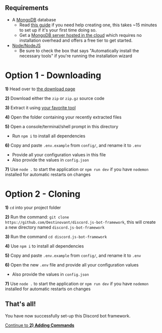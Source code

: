 ## Requirements
- A [MongoDB](https://www.mongodb.com/2) database
    * Read [this guide](https://docs.mongodb.com/manual/administration/install-community/) if you need help creating one, this takes ~15 minutes to set up if it's your first time doing so.
    * Get a [MongoDB server hosted in the cloud](https://www.mongodb.com/cloud/atlas?tck=docs_server "MongoDB Atlas Cloud Solution") which requires no installation overhead and offers a free tier to get started.
- [Node/NodeJS](https://nodejs.org/en/)
    * Be sure to check the box that says "Automatically install the necessary tools" if you're running the installation wizard

# Option 1 - Downloading
**1)** Head over to [the download page](https://github.com/Destinovant/discord.js-bot-framework/releases)

**2)** Download either the `zip` or `zip.gz` source code

**3)** Extract it using [your favorite tool](https://www.rarlab.com/download.htm)

**4)** Open the folder containing your recently extracted files

**5)** Open a console/terminal/shell prompt in this directory
- Run `npm i` to install all dependencies

**6)** Copy and paste `.env.example` from `config/`, and rename it to `.env`
  - Provide all your configuration values in this file
  - Also provide the values in `config.json`

**7)** Use `node .` to start the application or `npm run dev` if you have `nodemon` installed for automatic restarts on changes

# Option 2 - Cloning
**1)** `cd` into your project folder

**2)** Run the command: `git clone https://github.com/Destinovant/discord.js-bot-framework`, this will create a new directory named `discord.js-bot-framework`

**3)** Run the command `cd discord.js-bot-framework`

**4)** Use `npm i` to install all dependencies

**5)** Copy and paste `.env.example` from `config/`, and rename it to `.env`

**6)** Open the new `.env` file and provide all your configuration values
  - Also provide the values in `config.json`

**7)** Use `node .` to start the application or `npm run dev` if you have `nodemon` installed for automatic restarts on changes

## That's all!
You have now successfully set-up this Discord bot framework.

[Continue to **2) Adding Commands**](./2AddingCommands.md)